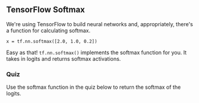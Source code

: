 ## TensorFlow Softmax

We're using TensorFlow to build neural networks and, appropriately, there's a function for calculating softmax.

`x = tf.nn.softmax([2.0, 1.0, 0.2])`

Easy as that! `tf.nn.softmax()` implements the softmax function for you. It takes in logits and returns softmax activations.

### Quiz

Use the softmax function in the quiz below to return the softmax of the logits.